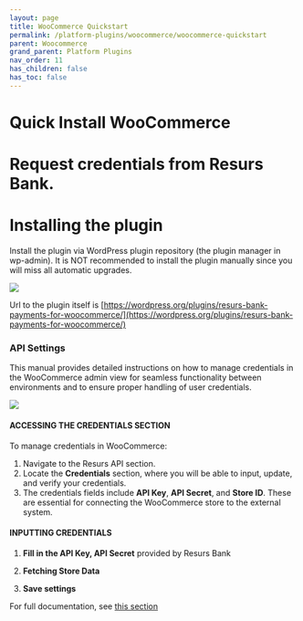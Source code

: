 ```yaml
---
layout: page
title: WooCommerce Quickstart
permalink: /platform-plugins/woocommerce/woocommerce-quickstart
parent: Woocommerce
grand_parent: Platform Plugins
nav_order: 11
has_children: false
has_toc: false
---
```


# Quick Install WooCommerce

# Request credentials from Resurs Bank.

# Installing the plugin

Install the plugin via WordPress plugin repository (the plugin manager
in wp-admin). It is NOT recommended to install the plugin manually since
you will miss all automatic upgrades.

![](../../../../attachments/91029967/wp_download.png)

Url to the plugin itself is
[https://wordpress.org/plugins/resurs-bank-payments-for-woocommerce/](https://wordpress.org/plugins/resurs-bank-payments-for-woocommerce/)

### API Settings

This manual provides detailed instructions on how to manage credentials in the WooCommerce admin view for seamless
functionality between environments and to ensure proper handling of user credentials.

![](../../../../attachments/files/wp_credentials.png)

#### ACCESSING THE CREDENTIALS SECTION

To manage credentials in WooCommerce:

1. Navigate to the Resurs API section.
2. Locate the **Credentials** section, where you will be able to input, update, and verify your credentials.
3. The credentials fields include **API Key**, **API Secret**, and **Store ID**. These are essential for connecting the
   WooCommerce store to the external system.

#### INPUTTING CREDENTIALS

1. **Fill in the API Key, API Secret** provided by Resurs Bank

2. **Fetching Store Data**

3. **Save settings**

For full documentation, see [this section](resurs-merchant-api-for-woocommerce.md)
